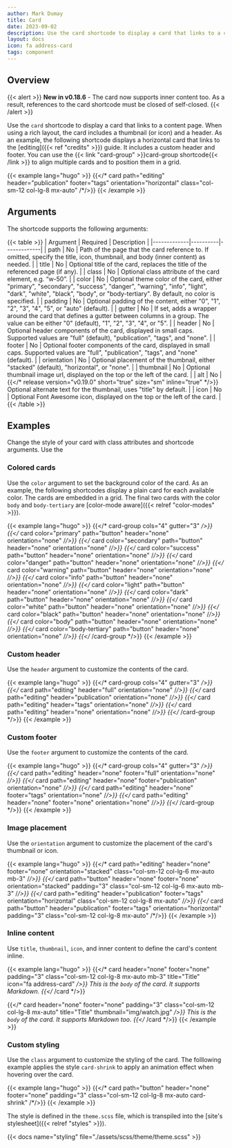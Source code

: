 ```yaml
---
author: Mark Dumay
title: Card
date: 2023-09-02
description: Use the card shortcode to display a card that links to a content page.
layout: docs
icon: fa address-card
tags: component
---
```


## Overview

{{< alert >}}
**New in v0.18.6** - The card now supports inner content too. As a result, references to the card shortcode must be closed of self-closed.
{{< /alert >}}

Use the `card` shortcode to display a card that links to a content page. When using a rich layout, the card includes a thumbnail (or icon) and a header. As an example, the following shortcode displays a horizontal card that links to the [editing]({{< ref "credits" >}}) guide. It includes a custom header and footer. You can use the {{< link "card-group" >}}card-group shortcode{{< /link >}} to align multiple cards and to position them in a grid.

<!-- markdownlint-disable MD037 -->
{{< example lang="hugo" >}}
{{</* card path="editing" header="publication" footer="tags" orientation="horizontal" class="col-sm-12 col-lg-8 mx-auto" /*/>}}
{{< /example >}}
<!-- markdownlint-enable MD037 -->

## Arguments

The shortcode supports the following arguments:

<!-- markdownlint-disable MD037 -->
{{< table >}}
| Argument    | Required | Description |
|-------------|----------|-------------|
| path        | No  | Path of the page that the card reference to. If omitted, specify the title, icon, thumbnail, and body (inner content) as needed. |
| title       | No  | Optional title of the card, replaces the title of the referenced page (if any). |
| class       | No  | Optional class attribute of the card element, e.g. “w-50”. |
| color       | No  | Optional theme color of the card, either "primary", "secondary", "success", "danger", "warning", "info", "light", "dark", "white", "black", "body", or "body-tertiary". By default, no color is specified. |
| padding     | No  | Optional padding of the content, either "0", "1", "2", "3", "4", "5", or "auto" (default). |
| gutter      | No  | If set, adds a wrapper around the card that defines a gutter between columns in a group. The value can be either "0" (default), "1", "2", "3", "4", or "5". |
| header      | No  | Optional header components of the card, displayed in small caps. Supported values are "full" (default), "publication", "tags", and "none". |
| footer      | No  | Optional footer components of the card, displayed in small caps. Supported values are "full", "publication", "tags", and "none" (default). |
| orientation | No  | Optional placement of the thumbnail, either "stacked" (default), "horizontal", or "none". |
| thumbnail   | No  | Optional thumbnail image url, displayed on the top or the left of the card. |
| alt         | No  | {{</* release version="v0.19.0" short="true" size="sm" inline="true" */>}} Optional alternate text for the thumbnail, uses "title" by default. |
| icon        | No  | Optional Font Awesome icon, displayed on the top or the left of the card. |
{{< /table >}}
<!-- markdownlint-enable MD037 -->

## Examples

Change the style of your card with class attributes and shortcode arguments. Use the

### Colored cards

Use the `color` argument to set the background color of the card. As an example, the following shortcodes display a plain card for each available color. The cards are embedded in a grid. The final two cards with the color `body` and `body-tertiary` are [color-mode aware]({{< relref "color-modes" >}}).

<!-- markdownlint-disable MD037 -->
{{< example lang="hugo" >}}
{{</* card-group cols="4" gutter="3" */>}}
    {{</* card color="primary" path="button" header="none" orientation="none" /*/>}}
    {{</* card color="secondary" path="button" header="none" orientation="none" /*/>}}
    {{</* card color="success" path="button" header="none" orientation="none" /*/>}}
    {{</* card color="danger" path="button" header="none" orientation="none" /*/>}}
    {{</* card color="warning" path="button" header="none" orientation="none" /*/>}}
    {{</* card color="info" path="button" header="none" orientation="none" /*/>}}
    {{</* card color="light" path="button" header="none" orientation="none" /*/>}}
    {{</* card color="dark" path="button" header="none" orientation="none" /*/>}}
    {{</* card color="white" path="button" header="none" orientation="none" /*/>}}
    {{</* card color="black" path="button" header="none" orientation="none" /*/>}}
    {{</* card color="body" path="button" header="none" orientation="none" /*/>}}
    {{</* card color="body-tertiary" path="button" header="none" orientation="none" /*/>}}
{{</* /card-group */>}}
{{< /example >}}
<!-- markdownlint-enable MD037 -->

### Custom header

Use the `header` argument to customize the contents of the card.

<!-- markdownlint-disable MD037 -->
{{< example lang="hugo" >}}
{{</* card-group cols="4" gutter="3" */>}}
    {{</* card path="editing" header="full" orientation="none" /*/>}}
    {{</* card path="editing" header="publication" orientation="none" /*/>}}
    {{</* card path="editing" header="tags" orientation="none" /*/>}}
    {{</* card path="editing" header="none" orientation="none" /*/>}}
{{</* /card-group */>}}
{{< /example >}}
<!-- markdownlint-enable MD037 -->

### Custom footer

Use the `footer` argument to customize the contents of the card.

<!-- markdownlint-disable MD037 -->
{{< example lang="hugo" >}}
{{</* card-group cols="4" gutter="3" */>}}
    {{</* card path="editing" header="none" footer="full" orientation="none" /*/>}}
    {{</* card path="editing" header="none" footer="publication" orientation="none" /*/>}}
    {{</* card path="editing" header="none" footer="tags" orientation="none" /*/>}}
    {{</* card path="editing" header="none" footer="none" orientation="none" /*/>}}
{{</* /card-group */>}}
{{< /example >}}
<!-- markdownlint-enable MD037 -->

### Image placement

Use the `orientation` argument to customize the placement of the card's thumbnail or icon.

<!-- markdownlint-disable MD037 -->
{{< example lang="hugo" >}}
{{</* card path="editing" header="none" footer="none" orientation="stacked" class="col-sm-12 col-lg-6 mx-auto mb-3" /*/>}}
{{</* card path="button" header="none" footer="none" orientation="stacked" padding="3" class="col-sm-12 col-lg-6 mx-auto mb-3" /*/>}}
{{</* card path="editing" header="publication" footer="tags" orientation="horizontal" class="col-sm-12 col-lg-8 mx-auto" /*/>}}
{{</* card path="button" header="publication" footer="tags" orientation="horizontal" padding="3" class="col-sm-12 col-lg-8 mx-auto" /*/>}}
{{< /example >}}
<!-- markdownlint-enable MD037 -->

### Inline content

Use `title`, `thumbnail`, `icon`, and inner content to define the card's content inline.

<!-- markdownlint-disable MD037 -->
{{< example lang="hugo" >}}
{{</* card header="none" footer="none" padding="3" class="col-sm-12 col-lg-8 mx-auto mb-3" title="Title" icon="fa address-card" */>}}
    This is the `body` of the card. It supports Markdown.
{{</* /card */>}}

{{</* card header="none" footer="none" padding="3" class="col-sm-12 col-lg-8 mx-auto" title="Title" thumbnail="img/watch.jpg" */>}}
    This is the `body` of the card. It supports Markdown too.
{{</* /card */>}}
{{< /example >}}
<!-- markdownlint-enable MD037 -->

### Custom styling

Use the `class` argument to customize the styling of the card. The folllowing example applies the style `card-shrink` to apply an animation effect when hovering over the card.

<!-- markdownlint-disable MD037 -->
{{< example lang="hugo" >}}
{{</* card path="button" header="none" footer="none" padding="3" class="col-sm-12 col-lg-8 mx-auto card-shrink" /*/>}}
{{< /example >}}
<!-- markdownlint-enable MD037 -->

The style is defined in the `theme.scss` file, which is transpiled into the [site's stylesheet]({{< relref "styles" >}}).

{{< docs name="styling" file="./assets/scss/theme/theme.scss" >}}
